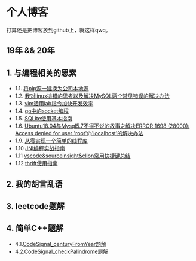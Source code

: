 # 个人博客
打算还是把博客放到github上，就这样qwq。

## 19年 && 20年

## 1. 与编程相关的思索
- 1.1. [将pip源一建换为公司本地源](md/01.md)
- 1.2. [我对linux排错的思考以及解决MySQL两个常见错误的解决办法](md/02.md)
- 1.3. [vim活用iab指令加快开发效率](md/03.md)
- 1.4. [go中的socket编程](md/04.md)
- 1.5. [SQLite使用基本指南](md/05.md)
- 1.6. [Ubuntu18.04与Mysql5.7不得不说的故事之解决ERROR 1698 (28000): Access denied for user 'root'@'localhost'的解决办法](md/06.md)
- 1.9. [从零实现一个简单的线程库](md/09.md)
- 1.10 [JNI编程实战指南](md/10.md)
- 1.11 [vscode&sourceinsight&clion常用快捷键总结](md/11.md)
- 1.12 [thrift使用指南](md/12.md)


## 2. 我的胡言乱语

## 3. leetcode题解

## 4. 简单C++题解
- 4.1.[CodeSignal_centuryFromYear题解](CodeSignal/c1_easy.md)
- 4.2.[CodeSignal_checkPalindrome题解](CodeSignal/c2_easy.md)